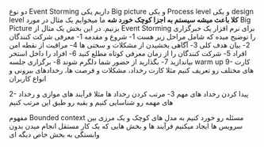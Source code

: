 دو نوع Event Storming داریم یکی Big picture  و یکی Process level و یکی design level
**کلا باعث میشه سیستم به اجزا کوچک خورد شه**
ما میخوایم یک مثال در مورد Big Picture بزنیم. 
در این بخش یک مثال از Event Storming برای نرم افزار یک خبرگزاری را توضیح میده
که شامل مراحل زیر هست
1- شروع و مقدمه
	1- معرفی شرکت کنندگان
	2- بیان هدف کلی
	3- آگاهی بخشیدن از مشکلات و سختی ها
	4- مراقبت از نقطه امن افراد
	5- شرکت کنندگان را از زمان معرفی کوتاه مطلع کنید
	6- افراد را داخل استخر بیاندازید
	7- بگذارید از حضور شما دلگرم شوند
	8- برگزاری جلسه warm up
	9- کارت های مختلف رو تعریف کنیم مثلا کارت رخداد، مشکلات و فرصت ها، رخدادهای بیرونی و انواع کاربران

2- پیدا کردن رخداد های مهم
3- مرتب کردن رخداد ها مثلا فرآیند های موازی و رخداد های مهمه رو شناسایی کنیم و بقیه رو طبق این مرتب کنیم 

مفهوم Bounded context
مسئله رو خورد کنیم به مدل های کوچک و یک مرزی بین سرویس ها ایجاد میکنیم
فرآیند ها و بخش هایی که یک کار مستقل انجام میدن بدون  وابستگی به بخش خاص دیگه ای 
